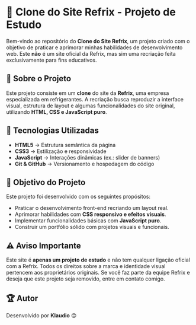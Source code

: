# 🚀 Clone do Site Refrix - Projeto de Estudo

Bem-vindo ao repositório do **Clone do Site Refrix**, um projeto criado com o objetivo de praticar e aprimorar minhas habilidades de desenvolvimento web. Este **não** é um site oficial da Refrix, mas sim uma recriação feita exclusivamente para fins educativos.

## 📌 Sobre o Projeto
Este projeto consiste em um **clone** do site da **Refrix**, uma empresa especializada em refrigerantes. A recriação busca reproduzir a interface visual, estrutura de layout e algumas funcionalidades do site original, utilizando **HTML, CSS e JavaScript puro**.

## 🔧 Tecnologias Utilizadas
- **HTML5** → Estrutura semântica da página  
- **CSS3** → Estilização e responsividade  
- **JavaScript** → Interações dinâmicas (ex.: slider de banners)  
- **Git & GitHub** → Versionamento e hospedagem do código  

## 🎯 Objetivo do Projeto
Este projeto foi desenvolvido com os seguintes propósitos:
- Praticar o desenvolvimento front-end recriando um layout real.
- Aprimorar habilidades com **CSS responsivo e efeitos visuais**.
- Implementar funcionalidades básicas com **JavaScript puro**.
- Construir um portfólio sólido com projetos visuais e funcionais.

## ⚠️ Aviso Importante
Este site é **apenas um projeto de estudo** e não tem qualquer ligação oficial com a Refrix. Todos os direitos sobre a marca e identidade visual pertencem aos proprietários originais. Se você faz parte da equipe Refrix e deseja que este projeto seja removido, entre em contato comigo.

## 🏆 Autor
Desenvolvido por **Klaudio** 😊
